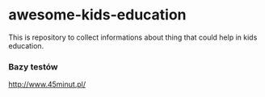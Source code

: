 # awesome-kids-education
This is repository to collect informations about thing that could help in kids education.


### Bazy testów
http://www.45minut.pl/
